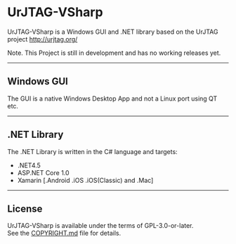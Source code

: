 UrJTAG-VSharp
=============

UrJTAG-VSharp is a Windows GUI and .NET library based on the UrJTAG project http://urjtag.org/

Note. This Project is still in development and has no working releases yet.

----

Windows GUI
-----------
The GUI is a native Windows Desktop App and not a Linux port using QT etc.

----

.NET Library
----------
The .NET Library is written in the C# language and targets:
* .NET4.5
* ASP.NET Core 1.0
* Xamarin [.Android .iOS .iOS(Classic) and .Mac]

----

License
-------
UrJTAG-VSharp is available under the terms of GPL-3.0-or-later.  
See the [COPYRIGHT.md](COPYRIGHT.md) file for details.